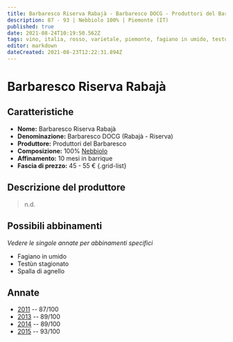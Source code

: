 ```yaml
---
title: Barbaresco Riserva Rabajà - Barbaresco DOCG - Produttori del Barbaresco
description: 87 - 93 | Nebbiolo 100% | Piemonte (IT)
published: true
date: 2021-08-24T10:19:50.562Z
tags: vino, italia, rosso, varietale, piemonte, fagiano in umido, testun stagionato, spalla d'agnello
editor: markdown
dateCreated: 2021-08-23T12:22:31.894Z
---
```


 # Barbaresco Riserva Rabajà

## Caratteristiche
- **Nome:** Barbaresco Riserva Rabajà
- **Denominazione:** Barbaresco DOCG (Rabajà - Riserva)
- **Produttore:** Produttori del Barbaresco
- **Composizione:** 100% [Nebbiolo](/vitigni/bacca-nera/nebbiolo)
- **Affinamento:** 10 mesi in barrique 
- **Fascia di prezzo:** 45 - 55 €
{.grid-list}

## Descrizione del produttore

> n.d.

## Possibili abbinamenti
*Vedere le singole annate per abbinamenti specifici*

- Fagiano in umido
- Testùn stagionato
- Spalla di agnello

## Annate
- [2011](vini/Italia/Piemonte/Produttori-del-Barbaresco/Barbaresco-Rabaja/2011) -- 87/100
- [2013](vini/Italia/Piemonte/Produttori-del-Barbaresco/Barbaresco-Rabaja/2013) -- 89/100
- [2014](vini/Italia/Piemonte/Produttori-del-Barbaresco/Barbaresco-Rabaja/2014) -- 89/100
- [2015](vini/Italia/Piemonte/Produttori-del-Barbaresco/Barbaresco-Rabaja/2015) -- 93/100